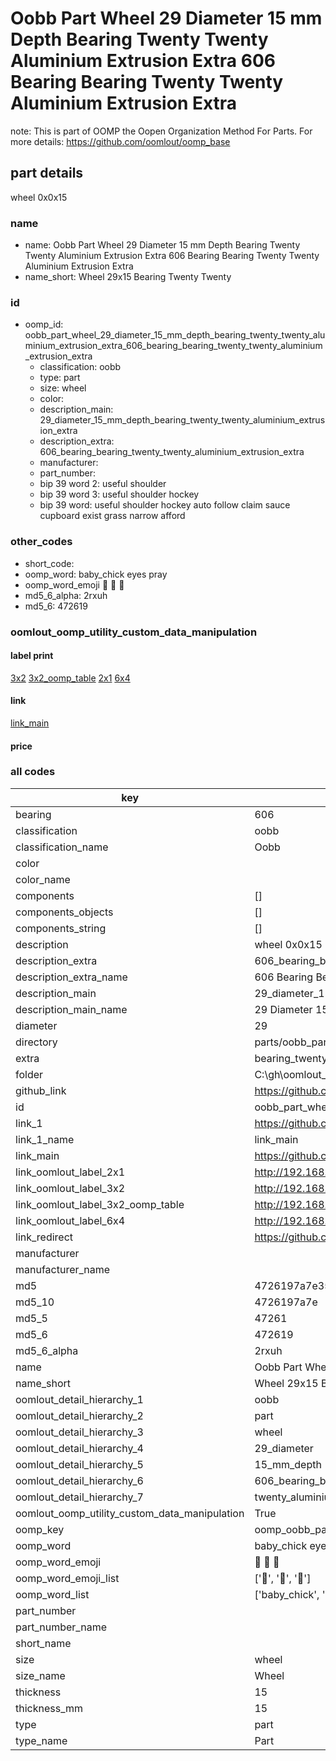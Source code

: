 # Oobb Part Wheel 29 Diameter 15 mm Depth Bearing Twenty Twenty Aluminium Extrusion Extra 606 Bearing Bearing Twenty Twenty Aluminium Extrusion Extra  

note: This is part of OOMP the Oopen Organization Method For Parts. For more details: https://github.com/oomlout/oomp_base

##  part details
  



wheel 0x0x15



### name
* name: Oobb Part Wheel 29 Diameter 15 mm Depth Bearing Twenty Twenty Aluminium Extrusion Extra 606 Bearing Bearing Twenty Twenty Aluminium Extrusion Extra
* name_short: Wheel 29x15 Bearing Twenty Twenty
### id
* oomp_id: oobb_part_wheel_29_diameter_15_mm_depth_bearing_twenty_twenty_aluminium_extrusion_extra_606_bearing_bearing_twenty_twenty_aluminium_extrusion_extra
  * classification: oobb
  * type: part
  * size: wheel
  * color: 
  * description_main: 29_diameter_15_mm_depth_bearing_twenty_twenty_aluminium_extrusion_extra
  * description_extra: 606_bearing_bearing_twenty_twenty_aluminium_extrusion_extra
  * manufacturer: 
  * part_number: 
  * bip 39 word 2: useful shoulder
  * bip 39 word 3: useful shoulder hockey
  * bip 39 word: useful shoulder hockey auto follow claim sauce cupboard exist grass narrow afford

### other_codes
* short_code: 
* oomp_word: baby_chick eyes pray
* oomp_word_emoji :baby_chick: :eyes: :pray:
* md5_6_alpha: 2rxuh
* md5_6: 472619






### oomlout_oomp_utility_custom_data_manipulation
#### label print
[3x2](http://192.168.1.245:1112/?label=oomp%202rxuh)
[3x2_oomp_table](http://192.168.1.108:1112/?label=oomp%202rxuh)
[2x1](http://192.168.1.242:1112/?label=oomp%202rxuh)
[6x4](http://192.168.1.55:1112/?label=oomp%202rxuh)    

#### link

[link_main](https://github.com/oomlout/oomlout_oobb_version_4_generated_parts/tree/main/navigation_oomp/oobb/part/wheel/29_diameter_15_mm_depth_bearing_twenty_twenty_aluminium_extrusion_extra/606_bearing_bearing_twenty_twenty_aluminium_extrusion_extra/part)                              

#### price







### all codes 
| key | value |  
| --- | --- |  
| bearing | 606 |  
| classification | oobb |  
| classification_name | Oobb |  
| color |  |  
| color_name |  |  
| components | [] |  
| components_objects | [] |  
| components_string | [] |  
| description | wheel 0x0x15 |  
| description_extra | 606_bearing_bearing_twenty_twenty_aluminium_extrusion_extra |  
| description_extra_name | 606 Bearing Bearing Twenty Twenty Aluminium Extrusion Extra |  
| description_main | 29_diameter_15_mm_depth_bearing_twenty_twenty_aluminium_extrusion_extra |  
| description_main_name | 29 Diameter 15 mm Depth Bearing Twenty Twenty Aluminium Extrusion Extra |  
| diameter | 29 |  
| directory | parts/oobb_part_wheel_29_diameter_15_mm_depth_bearing_twenty_twenty_aluminium_extrusion_extra_606_bearing_bearing_twenty_twenty_aluminium_extrusion_extra |  
| extra | bearing_twenty_twenty_aluminium_extrusion |  
| folder | C:\gh\oomlout_oobb_version_4_generated_parts\parts\oobb_part_wheel_29_diameter_15_mm_depth_bearing_twenty_twenty_aluminium_extrusion_extra_606_bearing_bearing_twenty_twenty_aluminium_extrusion_extra |  
| github_link | https://github.com/oomlout/oomlout_oomp_part_src/tree/main/parts/oobb_part_wheel_29_diameter_15_mm_depth_bearing_twenty_twenty_aluminium_extrusion_extra_606_bearing_bearing_twenty_twenty_aluminium_extrusion_extra |  
| id | oobb_part_wheel_29_diameter_15_mm_depth_bearing_twenty_twenty_aluminium_extrusion_extra_606_bearing_bearing_twenty_twenty_aluminium_extrusion_extra |  
| link_1 | https://github.com/oomlout/oomlout_oobb_version_4_generated_parts/tree/main/navigation_oomp/oobb/part/wheel/29_diameter_15_mm_depth_bearing_twenty_twenty_aluminium_extrusion_extra/606_bearing_bearing_twenty_twenty_aluminium_extrusion_extra/part |  
| link_1_name | link_main |  
| link_main | https://github.com/oomlout/oomlout_oobb_version_4_generated_parts/tree/main/navigation_oomp/oobb/part/wheel/29_diameter_15_mm_depth_bearing_twenty_twenty_aluminium_extrusion_extra/606_bearing_bearing_twenty_twenty_aluminium_extrusion_extra/part |  
| link_oomlout_label_2x1 | http://192.168.1.242:1112/?label=oomp%202rxuh |  
| link_oomlout_label_3x2 | http://192.168.1.245:1112/?label=oomp%202rxuh |  
| link_oomlout_label_3x2_oomp_table | http://192.168.1.108:1112/?label=oomp%202rxuh |  
| link_oomlout_label_6x4 | http://192.168.1.55:1112/?label=oomp%202rxuh |  
| link_redirect | https://github.com/oomlout/oomlout_oobb_version_4_generated_parts/tree/main/parts/oobb_wheel_29_15_606_ex_bearing_twenty_twenty_aluminium_extrusion |  
| manufacturer |  |  
| manufacturer_name |  |  
| md5 | 4726197a7e35d7f0a6ad50f8d8f1bf7f |  
| md5_10 | 4726197a7e |  
| md5_5 | 47261 |  
| md5_6 | 472619 |  
| md5_6_alpha | 2rxuh |  
| name | Oobb Part Wheel 29 Diameter 15 mm Depth Bearing Twenty Twenty Aluminium Extrusion Extra 606 Bearing Bearing Twenty Twenty Aluminium Extrusion Extra |  
| name_short | Wheel 29x15 Bearing Twenty Twenty |  
| oomlout_detail_hierarchy_1 | oobb |  
| oomlout_detail_hierarchy_2 | part |  
| oomlout_detail_hierarchy_3 | wheel |  
| oomlout_detail_hierarchy_4 | 29_diameter |  
| oomlout_detail_hierarchy_5 | 15_mm_depth |  
| oomlout_detail_hierarchy_6 | 606_bearing_bearing_twenty |  
| oomlout_detail_hierarchy_7 | twenty_aluminium_extrusion_extra |  
| oomlout_oomp_utility_custom_data_manipulation | True |  
| oomp_key | oomp_oobb_part_wheel_29_diameter_15_mm_depth_bearing_twenty_twenty_aluminium_extrusion_extra_606_bearing_bearing_twenty_twenty_aluminium_extrusion_extra |  
| oomp_word | baby_chick eyes pray |  
| oomp_word_emoji | :baby_chick: :eyes: :pray: |  
| oomp_word_emoji_list | [':baby_chick:', ':eyes:', ':pray:'] |  
| oomp_word_list | ['baby_chick', 'eyes', 'pray'] |  
| part_number |  |  
| part_number_name |  |  
| short_name |  |  
| size | wheel |  
| size_name | Wheel |  
| thickness | 15 |  
| thickness_mm | 15 |  
| type | part |  
| type_name | Part |  
